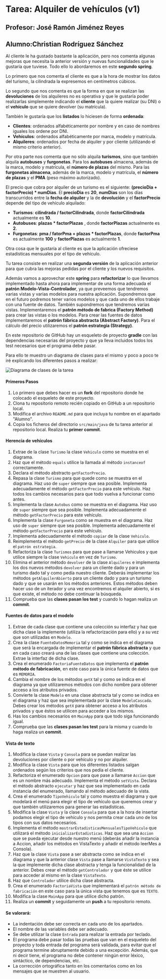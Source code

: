 # Tarea: Alquiler de vehículos (v1)
## Profesor: José Ramón Jiménez Reyes
## Alumno:Christian Rodríguez Sánchez

Al cliente le ha gustado bastante la aplicación, pero nos comenta algunas mejoras que necesita la anterior versión y nuevas funcionalidades que le gustaría que tuviese. Todo ello lo abordaremos en este **segundo spring**.

Lo primero que nos comenta el cliente es que a la hora de mostrar los datos del turismo, la cilindrada la expresemos en centímetros cúbicos.

Lo segundo que nos comenta es que la forma en que se realizan las **devoluciones** de  los alquileres no es operativa y que le gustaría poder realizarlas simplemente indicando el **cliente** que la quiere realizar (su DNI) o el **vehículo** que se quiere devolver (su matrícula).

También le gustaría que los **listados** lo hiciesen de forma **ordenada**:

- **Clientes**: ordenados alfabéticamente por nombre y en caso de nombres iguales los ordene por DNI.
- **Vehículos**: ordenados alfabéticamente por marca, modelo y matrícula.
- **Alquileres**: ordenados por fecha de alquiler y por cliente (utilizando el mismo criterio anterior).

Por otra parte nos comenta que no sólo alquila **turismos**, sino que también alquila **autobuses** y **furgonetas**. Para los **autobuses** almacena, además de la marca, modelo y matrícula, el **número de plazas** del mismo. Para las **furgonetas almacena**, además de la marca, modelo y matrícula, el **número de plazas** y el **PMA** (peso máximo autorizado).

El precio que cobra por alquiler de un turismo es el siguiente: **(precioDia + factorPrecio) * numDias**. El **precioDia** es **20**, **numDias** son los días transcurridos entre la **fecha de alquiler** y la de **devolución** y el **factorPrecio** depende del tipo de vehículo alquilado:

- **Turismos**: **cilindrada / factorCilindrada**, donde **factorCilindrada** actualmente es **10**.
- **Autobuses**: **plazas * factorPlazas** , donde **factorPlazas** actualmente es **2**.
- **Furgonetas**: **pma / fatorPma + plazas * factorPlazas**, donde **factorPma** es actualmente **100** y **factorPlazas** es actualmente **1**.

Otra cosa que le gustaría al cliente es que la aplicación ofreciese estadísticas mensuales por el tipo de vehículo.

Tu tarea consiste en realizar una **segunda versión** de la aplicación anterior para que cubra las mejoras pedidas por el cliente y los nuevos requisitos.

Además vamos a aprovechar este **spring** para **refactorizar** lo que llevamos implementado hasta ahora para implementar de una forma adecuada el **patrón Modelo-Vista-Controlador**, ya que preveemos que tendremos varias vistas y varias modelos para nuestra aplicación. Supondremos que en el futuro podremos tener varios modelos y que cada uno de ellos trabaje con una fuente de datos. También supondremos que tendremos varias vistas. Implementaremos el **patrón método de fabrica (Factory Method)** para crear las vistas o los modelos. Para crear las fuentes de datos implementaremos el **patrón fábrica abstracta (Abstract Factory)**. Para el cálculo del precio utilizaremos el **patrón estrategia (Strategy)**.

En este repositorio de GitHub hay un esqueleto de proyecto **gradle** con las dependencias necesarias del proyecto y que ya lleva incluidos todos los test necesarios que el programa debe pasar.

Para ello te muestro un diagrama de clases para el mismo y poco a poco te iré explicando los diferentes pasos a realizar:

![Diagrama de clases de la tarea](src/main/resources/uml/alquilerVehiculos.png)


#### Primeros Pasos
1. Lo primero que debes hacer es un **fork** del repositorio donde he colocado el esqueleto de este proyecto.
2. Clona tu repositorio remoto recién copiado en GitHub a un repositorio local.
3. Modifica el archivo `README.md` para que incluya tu nombre en el apartado "Alumno".
4. Copia los ficheros del directorio `src/main/java` de tu tarea anterior al repositorio local. Realiza tu **primer commit**.


#### Herencia de vehículos
1. Extrae de la clase `Turismo` la clase `Vehiculo` como se muestra en el diagrama.
2. Haz que el método `equals` utilice la llamada al método `instanceof` correctamente.
3. Declara el método abstracto `getFactorPrecio`.
4. Repasa la clase `Turismo` para que quede como se muestra en el diagrama. Haz uso de `super` siempre que sea posible. Implementa adecuadamente el método `getFactorPrecio` para este vehículo. Haz todos los cambios necesarios para que todo vuelva a funcionar como antes.
5. Implementa la clase `Autobus` como se muestra en el diagrama. Haz uso de `super` siempre que sea posible. Implementa adecuadamente el método `getFactorPrecio` para este vehículo.
6. Implementa la clase `Furgoneta` como se muestra en el diagrama. Haz uso de `super` siempre que sea posible. Implementa adecuadamente el método `getFactorPrecio` para este vehículo.
7. Implementa adecuadamente el método `copiar` de la clase `Vehiculo`.
8. Reimplementa el método `getPrecio` de la clase `Alquiler` para que utilice el `patrón estrategia`.
9. Refactoriza la clase `Turismos` para que pase a llamarse Vehiculos y que utilice siempre la clase `Vehiculo` en vez de `Turismo`.
10. Elimina el anterior método `devolver` de la clase `Alquileres` e implementa los dos nuevos métodos `devolver` para un cliente dado y para un turismo dado tal y como pedía nuestro cliente. Deberás implementar los métodos `getAlquilerAbierto` para un cliente dado y para un turismo dado y que se usarán en los métodos anteriores. Estos métodos deben hacer uso de un iterador y una vez encontremos el alquiler abierto, si es que existe, el método no debe continuar la búsqueda.
11. Comprueba que las **clases pasan los test** y cuando lo hagan realiza un **commit**.


#### Fuentes de datos para el modelo
1. Extrae de cada clase que contiene una colección su interfaz y haz que dicha clase la implemente (utiliza la refactorización para ello) y a su vez que son utilizadas en `Modelo`.
2. Crea la clase `FuenteDatosMemoria` tal y como se indica en el diagrama que será la encargada de implementar el **patrón fábrica abstracta** y que en cada caso creará una de las clases que contiene una colección. Extrae la interfaz de dicha clase.
3. Crea el enumerado `FactoriaFuenteDatos` que implementa el **patrón método de fabricación**, en este caso para la única fuente de datos que es `MEMORIA`.
4. Cambia el nombre de los métodos `getX` tal y como se indica en el diagrama ya que utilizaremos métodos con dicho nombre para obtener acceso a los atributos privados.
5. Convierte la clase `Modelo` en una clase abstracta tal y como se indica en el diagrama y haz que sea implementada por la clase `ModeloCascada`. Debes crear los métodos `getX` para obtener acceso a los atributos privados y que éstos se utilicen para acceder a los mismos.
6. Has los cambios necesarios en `MainApp` para que todo siga funcionando igual.
7. Comprueba que las **clases pasan los test** para la misma y cuando lo haga realiza un **commit**.


#### Vista de texto
1. Modifica la clase `Vista` y `Consola` para se puedan realizar las devoluciones por cliente o por vehículo y no por alquiler.
2. Modifica la clase `Vista` para que los diferentes listados salgan ordenados según los criterios que nos pedía el cliente.
3. Refactoriza el enumerado `Opcion` para que pase a llamarse `Accion` que es un nombre más adecuado. Implementa el método `setVista`. Declara el método abstracto `ejecutar` y haz que sea implementado en cada instancia del enumerado, llamando al método adecuado de la vista.
4. Crea el enumerado `TipoVehiculo` tal y como muestra el diagrama y que modelará el menú para elegir el tipo de vehículo que queremos crear y que también utilizaremos para generar las estadísticas.
5. Modifica la clase `Vista` y la clase `Consola` para que a la hora de insertar podamos elegir el tipo de vehículo y nos permita crear cada uno de los tipos con sus datos necesarios.
6. Implementa el método `mostrarEstadisticasMensualesTipoVehiculo` que utilizará el método `inicializarEstadisticas`. Haz que sea una `Accion` que se pueda ejecutar desde nuestro menú (deberás añadir la instancia a Accion, añadir los métodos en VistaTexto y añadir el método leerMes a Consola).
7. Haz que la clase `Vista` pase a ser abstracta como se indica en el diagrama y que la anterior clase `Vista` pase a llamarse `VistaTexto` y sea la que implemente dicha clase abstracta y tenga la funcionalidad de la anterior.  Debes crear el método `getControlador` y que éste se utilice para acceder al mismo en la clase `VistaTexto`.
8. Haz que `Controlador` utilice dicha clase abstracta.
9. Crea el enumerado `FactoriaVista` que implementará el `patrón método de fabricación`  en este caso para la única vista que tenemos que es `TEXTO`.
10. Modifica la clase `MainApp` para que utilice dicho patrón.
11. Realiza un **commit** y seguidamente un **push** a tu repositorio remoto.


#### Se valorará:

- La indentación debe ser correcta en cada uno de los apartados.
- El nombre de las variables debe ser adecuado.
- Se debe utilizar la clase `Entrada` para realizar la entrada por teclado.
- El programa debe pasar todas las pruebas que van en el esqueleto del proyecto y toda entrada del programa será validada, para evitar que el programa termine abruptamente debido a una excepción. Además, que ni decir tiene, el programa no debe contener ningún error léxico, sintáctico, de dependencias, etc.
- La corrección ortográfica tanto en los comentarios como en los mensajes que se muestren al usuario.
